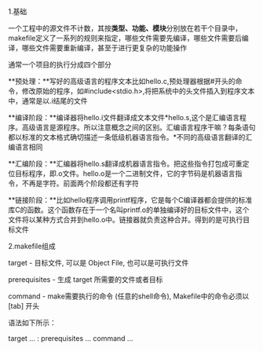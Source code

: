 1.基础

一个工程中的源文件不计数，其按**类型、功能、模块**分别放在若干个目录中，makefile定义了一系列的规则来指定，哪些文件需要先编译，哪些文件需要后编译，哪些文件需要重新编译，甚至于进行更复杂的功能操作

通常一个项目的执行分成四个部分

**预处理：**写好的高级语言的程序文本比如hello.c,预处理器根据#开头的命令，修改原始的程序，如#include<stdio.h>,将把系统中的头文件插入到程序文本中，通常是以.i结尾的文件

**编译阶段：**编译器将hello.i文件翻译成文本文件*hello.s,这个是汇编语言程序。高级语言是源程序。所以注意概念之间的区别。汇编语言程序干嘛？每条语句都以标准的文本格式确切描述一条低级机器语言指令。*不同的高级语言翻译的汇编语言相同

**汇编阶段：**汇编器将hello.s翻译成机器语言指令。把这些指令打包成可重定位目标程序，即.o文件。hello.o是一个二进制文件，它的字节码是机器语言指令，不再是字符。前面两个阶段都还有字符

**链接阶段：**比如hello程序调用printf程序，它是每个C编译器都会提供的标准库C的函数。这个函数存在于一个名叫printf.o的单独编译好的目标文件中，这个文件将以某种方式合并到hello.o中。链接器就负责这种合并。得到的是可执行目标文件

2.makefile组成

target    - 目标文件, 可以是 Object File, 也可以是可执行文件

prerequisites - 生成 target 所需要的文件或者目标

command    - make需要执行的命令 (任意的shell命令), Makefile中的命令必须以 [tab] 开头

语法如下所示：

target ... : prerequisites ...
   command
   …

 